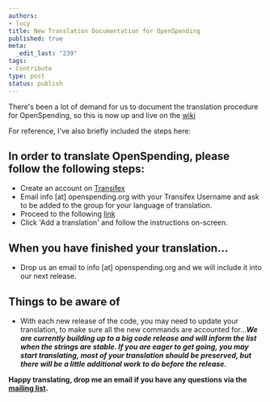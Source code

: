 ```yaml
--- 
authors:
- lucy
title: New Translation Documentation for OpenSpending
published: true
meta: 
  _edit_last: "239"
tags: 
- Contribute
type: post
status: publish
---
```

There's been a lot of demand for us to document the translation procedure for OpenSpending, so this is now up and live on the [wiki](http://wiki.openspending.org/Translations) 

For reference, I've also briefly included the steps here: 

## In order to translate OpenSpending, please follow the following steps:

* Create an account on [Transifex](https://www.transifex.net/home/)
* Email info [at] openspending.org with your Transifex Username and ask to be added to the group for your language of translation.
* Proceed to the following [link](https://www.transifex.net/projects/p/openspending/resource/openspendinguipot/)
* Click 'Add a translation' and follow the instructions on-screen.


## When you have finished your translation...

* Drop us an email to info [at] openspending.org and we will include it into our next release.


## Things to be aware of

* With each new release of the code, you may need to update your translation, to make sure all the new commands are accounted for...***We are currently building up to a big code release and will inform the list when the strings are stable. If you are eager to get going, you may start translating, most of your translation should be preserved, but there will be a little additional work to do before the release.***

**Happy translating, drop me an email if you have any questions via the [mailing list](http://lists.okfn.org/mailman/listinfo/openspending).**
